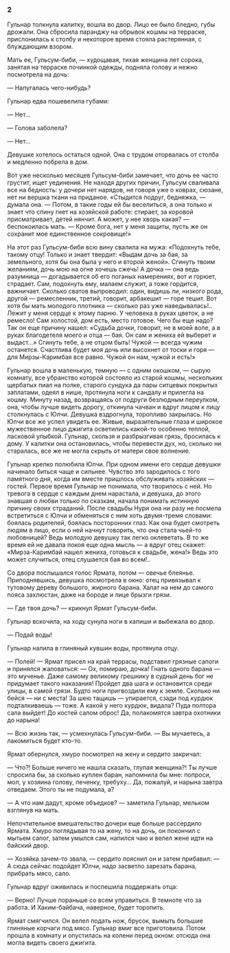 ### 2

Гульнар толкнула калитку, вошла во двор.
Лицо ее было бледно, губы дрожали.
Она сбросила паранджу на обрывок кошмы на терраске, прислонилась к столбу и некоторое время стояла растерянная, с блуждающим взором.

Мать ее, Гульсум-биби, — худощавая, тихая женщина лет сорока, занятая на терраске починкой одежды, подняла голову и нежно посмотрела на дочь:

— Напугалась чего-нибудь?

Гульнар едва пошевелила губами:

— Нет…

— Голова заболела?

— Нет…

Девушке хотелось остаться одной.
Она с трудом оторвалась от столба и медленно побрела в дом.

Вот уже несколько месяцев Гульсум-биби замечает, что дочь ее часто грустит, ищет уединения.
Не находя других причин, Гульсум сваливала все на бедность: у дочери нет нарядов, не говоря уже о коврах, сюзане, нет ни вершка ткани на приданое.
«Стыдится подруг, бедняжка, — думала она.
— Потом, в такие годы ей бы веселиться, а она только и знает что спину гнет на хозяйской работе: стирает, за коровой присматривает, детей нянчит.
А может, у нее хворь какая?
— беспокоилась мать.
— Кроме бога, нет у меня защиты, пусть же он сохранит мое единственное сокровище!»

На этот раз Гульсум-биби всю вину свалила на мужа:
«Подохнуть тебе, такому отцу!
Только и знает твердит:
«Выдам дочь за бая, за земельного, хотя бы она была у него и второй женой».
Сгинуть твоим желаниям, дочь мою на огне хочешь сжечь!
А дочка — она ведь разумница — догадывается об его поганых намерениях, вот и горюет, страдает.
Сам, подохнуть ему, малаем служит, а тоже гордится, важничает.
Сколько сватов выпроводил: один, видишь ли, низкого рода, другой — ремесленник, третий, говорит, арбакешит — горе тешит.
Вот хотя бы мать молодого плотника — сколько раз уже наведывалась!..
Лежит у меня сердце к этому парню.
У человека в руках цветок, а не ремесло!
Сам холостой, дом есть, место готовое.
Чего бы еще надо?
Так он еще причину нашел:
«Судьба дочки, говорит, не в моей воле, а в руках благодетеля моего и отца — бая.
Он сам и жениха ей выберет и выдаст…» Сгинуть тебе, а не отцом быть!
Чужой — всегда чужим останется.
Счастлива будет моя дочь или высохнет от тоски и горя — для Мирзы-Каримбая все равно.
Чужой он нам, чужой и есть!»

Гульнар вошла в маленькую, темную — с одним окошком, — сырую комнату, все убранство которой состояло из старой кошмы, нескольких щербатых пиал на полке, старого сундука да пары ситцевых покрытых заплатами, одеял в нише, протянула ноги к сандалу и прилегла на кошму.
Минуту назад, возвращаясь от подруги безлюдным переулком, она, чтобы лучше видеть дорогу, откинула чачван и вдруг лицом к лицу столкнулась с Юлчи.
Девушка вздрогнула, торопливо закрылась.
Но Юлчи все же успел увидеть ее.
Живые, выразительные глаза и широкое мужественное лицо джигита осветились какой-то особенно теплой, ласковой улыбкой.
Гульнар, скользя и разбрызгивая грязь, бросилась к дому.
У калитки она остановилась, чтобы перевести дух, но, сколько ни старалась, все же не могла скрыть от матери свое волнение.

Гульнар крепко полюбила Юлчи.
При одном имени его сердце девушки начинало биться чаще и сильнее.
Чувство это зародилось с того памятного дня, когда им вместе пришлось обслуживать хозяйских — гостей.
Первое время Гульнар не понимала, что творилось с ней.
Но тревога в сердце с каждым днем нарастала, и девушка, до этого знавшая о любви только по сказкам, начала понимать истинную причину своих страданий.
После свадьбы Нури она ни разу не посмела встретиться с Юлчи и обменяться с ним хоть двумя-тремя словами: боялась родителей, боялась посторонних глаз.
Как она будет смотреть людям в лицо, если о ней начнут говорить, что она стала чьей-то любовницей?
Ведь молодую девушку так легко оклеветать.
В то же время ей не давала покоя еще одна мысль — а вдруг отец скажет:
«Мирза-Каримбай нашел жениха, готовься к свадьбе, жена!» Ведь это может случиться, отец слушается бая во всем!..

Со двора послышался голос Ярмата, потом — овечье блеянье.
Приподнявшись, девушка посмотрела в окно: отец привязывал к тутовому дереву большого, жирного барана.
Халат на нем до самого пояса захлюстан, даже на бороде и лице брызги грязи.

— Где твоя дочь?
— крикнул Ярмат Гульсум-биби.

Гульнар вскочила, на ходу сунула ноги в капиши и выбежала во двор.

— Подай воды!

Гульнар налила в глиняный кувшин воды, протянула отцу.

— Полей!
— Ярмат присел на край террасы, подставил грязные сапоги и принялся жаловаться: — Ох, помираю, дочка!
Гнать одного барана — это мученье.
Даже самому великому грешнику в судный день бог не придумает такого наказания!
Пройдет два шага и остановится среди улицы, в самой грязи.
Будто ноги пригвоздили ему к земле.
Сколько ни бейся — ни с места!
За шею тащишь — упирается, сзади под курдюк подталкиваешь — тоже.
А какой у него курдюк, видала?
Пуда полтора сала выйдет!
До костей салом оброс!
Да, полакомятся завтра охотники до нарына!

— Всю жизнь так, — усмехнулась Гульсум-биби.
— Вы мучаетесь, а лакомиться будет кто-то.

Ярмат обернулся, хмуро посмотрел на жену и сердито закричал:

— Что?!
Больше ничего не нашла сказать, глупая женщина?!
Ты лучше спросила бы, за сколько куплен баран, напомнила бы мне: попроси, мол, у хозяина голову, печенку, требуху…
Да, пожалуй, и нарына завтра отведаем.
Этого ты не подумала, а?

— А что нам дадут, кроме объедков?
— заметила Гульнар, мельком взглянув на мать.

Непочтительное вмешательство дочери еще больше рассердило Ярмата.
Хмуро поглядывая то на жену, то на дочь, он покончил с мытьем сапог, затем умылся сам, напился чаю и велел жене идти на байский двор.

— Хозяйка зачем-то звала, — сердито пояснил он и затем прибавил: — А сюда сейчас подойдет Юлчи, надо засветло зарезать барана, прибрать мясо, сало.

Гульнар вдруг оживилась и поспешила поддержать отца:

— Верно!
Лучше пораньше со всем управиться.
В темноте что за работа.
И Хаким-байбача, наверное, будет торопить.

Ярмат смягчился.
Он велел подать нож, брусок, вымыть большие глиняные корчаги под мясо.
Гульнар вмиг все приготовила.
Потом прошла в комнату и опустилась на колени перед окном: отсюда она могла видеть своего джигита.

